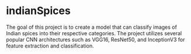 # indianSpices
The goal of this project is to create a model that can classify images of Indian spices into their respective categories. The project utilizes several popular CNN architectures such as VGG16, ResNet50, and InceptionV3 for feature extraction and classification.
